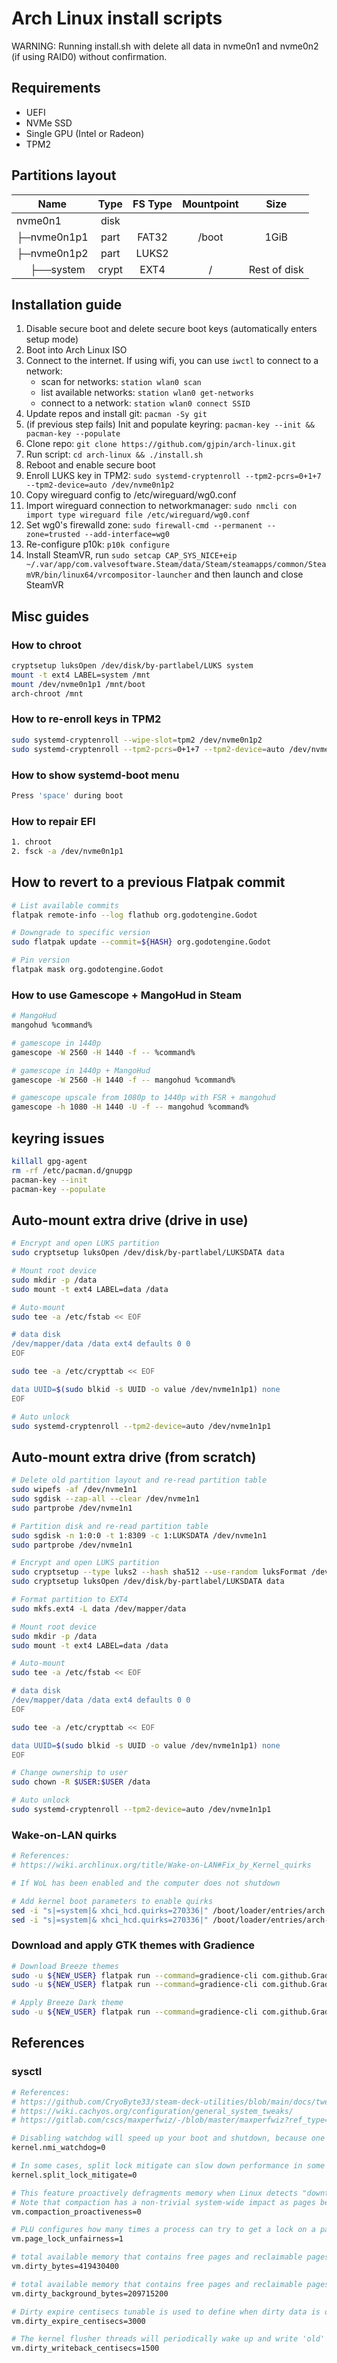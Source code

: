 # Arch Linux install scripts

WARNING: Running install.sh with delete all data in nvme0n1 and nvme0n2 (if using RAID0) without confirmation.

## Requirements

- UEFI
- NVMe SSD
- Single GPU (Intel or Radeon)
- TPM2

## Partitions layout

| Name                                    | Type  | FS Type | Mountpoint |     Size     |
| --------------------------------------- | :---: | :-----: | :--------: | :----------: |
| nvme0n1                                 | disk  |         |            |              |
| ├─nvme0n1p1                             | part  |  FAT32  |   /boot    |     1GiB     |
| ├─nvme0n1p2                             | part  |  LUKS2  |            |              |
| &nbsp;&nbsp;&nbsp;&nbsp;&nbsp;├──system | crypt |  EXT4   |     /      | Rest of disk |

## Installation guide

1. Disable secure boot and delete secure boot keys (automatically enters setup mode)
2. Boot into Arch Linux ISO
3. Connect to the internet. If using wifi, you can use `iwctl` to connect to a network:
   - scan for networks: `station wlan0 scan`
   - list available networks: `station wlan0 get-networks`
   - connect to a network: `station wlan0 connect SSID`
4. Update repos and install git: `pacman -Sy git`
5. (if previous step fails) Init and populate keyring: `pacman-key --init && pacman-key --populate`
6. Clone repo: `git clone https://github.com/gjpin/arch-linux.git`
7. Run script: `cd arch-linux && ./install.sh`
8. Reboot and enable secure boot
9. Enroll LUKS key in TPM2: `sudo systemd-cryptenroll --tpm2-pcrs=0+1+7 --tpm2-device=auto /dev/nvme0n1p2`
10. Copy wireguard config to /etc/wireguard/wg0.conf
11. Import wireguard connection to networkmanager: `sudo nmcli con import type wireguard file /etc/wireguard/wg0.conf`
12. Set wg0's firewalld zone: `sudo firewall-cmd --permanent --zone=trusted --add-interface=wg0`
13. Re-configure p10k: `p10k configure`
14. Install SteamVR, run `sudo setcap CAP_SYS_NICE+eip ~/.var/app/com.valvesoftware.Steam/data/Steam/steamapps/common/SteamVR/bin/linux64/vrcompositor-launcher` and then launch and close SteamVR

## Misc guides

### How to chroot

```bash
cryptsetup luksOpen /dev/disk/by-partlabel/LUKS system
mount -t ext4 LABEL=system /mnt
mount /dev/nvme0n1p1 /mnt/boot
arch-chroot /mnt
```

### How to re-enroll keys in TPM2

```bash
sudo systemd-cryptenroll --wipe-slot=tpm2 /dev/nvme0n1p2
sudo systemd-cryptenroll --tpm2-pcrs=0+1+7 --tpm2-device=auto /dev/nvme0n1p2
```

### How to show systemd-boot menu

```bash
Press 'space' during boot
```

### How to repair EFI

```bash
1. chroot
2. fsck -a /dev/nvme0n1p1
```

## How to revert to a previous Flatpak commit

```bash
# List available commits
flatpak remote-info --log flathub org.godotengine.Godot

# Downgrade to specific version
sudo flatpak update --commit=${HASH} org.godotengine.Godot

# Pin version
flatpak mask org.godotengine.Godot
```

### How to use Gamescope + MangoHud in Steam

```bash
# MangoHud
mangohud %command%

# gamescope in 1440p
gamescope -W 2560 -H 1440 -f -- %command%

# gamescope in 1440p + MangoHud
gamescope -W 2560 -H 1440 -f -- mangohud %command%

# gamescope upscale from 1080p to 1440p with FSR + mangohud
gamescope -h 1080 -H 1440 -U -f -- mangohud %command%
```

## keyring issues

```bash
killall gpg-agent
rm -rf /etc/pacman.d/gnupgp
pacman-key --init
pacman-key --populate
```

## Auto-mount extra drive (drive in use)

```bash
# Encrypt and open LUKS partition
sudo cryptsetup luksOpen /dev/disk/by-partlabel/LUKSDATA data

# Mount root device
sudo mkdir -p /data
sudo mount -t ext4 LABEL=data /data

# Auto-mount
sudo tee -a /etc/fstab << EOF

# data disk
/dev/mapper/data /data ext4 defaults 0 0
EOF

sudo tee -a /etc/crypttab << EOF

data UUID=$(sudo blkid -s UUID -o value /dev/nvme1n1p1) none
EOF

# Auto unlock
sudo systemd-cryptenroll --tpm2-device=auto /dev/nvme1n1p1
```

## Auto-mount extra drive (from scratch)

```bash
# Delete old partition layout and re-read partition table
sudo wipefs -af /dev/nvme1n1
sudo sgdisk --zap-all --clear /dev/nvme1n1
sudo partprobe /dev/nvme1n1

# Partition disk and re-read partition table
sudo sgdisk -n 1:0:0 -t 1:8309 -c 1:LUKSDATA /dev/nvme1n1
sudo partprobe /dev/nvme1n1

# Encrypt and open LUKS partition
sudo cryptsetup --type luks2 --hash sha512 --use-random luksFormat /dev/disk/by-partlabel/LUKSDATA
sudo cryptsetup luksOpen /dev/disk/by-partlabel/LUKSDATA data

# Format partition to EXT4
sudo mkfs.ext4 -L data /dev/mapper/data

# Mount root device
sudo mkdir -p /data
sudo mount -t ext4 LABEL=data /data

# Auto-mount
sudo tee -a /etc/fstab << EOF

# data disk
/dev/mapper/data /data ext4 defaults 0 0
EOF

sudo tee -a /etc/crypttab << EOF

data UUID=$(sudo blkid -s UUID -o value /dev/nvme1n1p1) none
EOF

# Change ownership to user
sudo chown -R $USER:$USER /data

# Auto unlock
sudo systemd-cryptenroll --tpm2-device=auto /dev/nvme1n1p1
```

### Wake-on-LAN quirks

```bash
# References:
# https://wiki.archlinux.org/title/Wake-on-LAN#Fix_by_Kernel_quirks

# If WoL has been enabled and the computer does not shutdown

# Add kernel boot parameters to enable quirks
sed -i "s|=system|& xhci_hcd.quirks=270336|" /boot/loader/entries/arch.conf
sed -i "s|=system|& xhci_hcd.quirks=270336|" /boot/loader/entries/arch-lts.conf
```

### Download and apply GTK themes with Gradience

```bash
# Download Breeze themes
sudo -u ${NEW_USER} flatpak run --command=gradience-cli com.github.GradienceTeam.Gradience download -n "Breeze Dark"
sudo -u ${NEW_USER} flatpak run --command=gradience-cli com.github.GradienceTeam.Gradience download -n "Breeze Light"

# Apply Breeze Dark theme
sudo -u ${NEW_USER} flatpak run --command=gradience-cli com.github.GradienceTeam.Gradience apply -n "Breeze Dark" --gtk "both"
```

## References
### sysctl
```bash
# References:
# https://github.com/CryoByte33/steam-deck-utilities/blob/main/docs/tweak-explanation.md
# https://wiki.cachyos.org/configuration/general_system_tweaks/
# https://gitlab.com/cscs/maxperfwiz/-/blob/master/maxperfwiz?ref_type=heads

# Disabling watchdog will speed up your boot and shutdown, because one less module is loaded. Additionally disabling watchdog timers increases performance and lowers power consumption.
kernel.nmi_watchdog=0

# In some cases, split lock mitigate can slow down performance in some applications and games. https://github.com/doitsujin/dxvk/issues/2938
kernel.split_lock_mitigate=0

# This feature proactively defragments memory when Linux detects "downtime".
# Note that compaction has a non-trivial system-wide impact as pages belonging to different processes are moved around, which could also lead to latency spikes in unsuspecting applications.
vm.compaction_proactiveness=0

# PLU configures how many times a process can try to get a lock on a page before "fair" behavior kicks in, and guarantees that process access to a page. https://www.phoronix.com/review/linux-59-fairness
vm.page_lock_unfairness=1

# total available memory that contains free pages and reclaimable pages, the number of pages at which a process which is generating disk writes will itself start writing out dirty data. Note the optimum percentage may change depending on amount of available memory. Values resulting in 100MB-600MB are ideal.
vm.dirty_bytes=419430400

# total available memory that contains free pages and reclaimable pages, the number of pages at which the background kernel flusher threads will start writing out dirty data.Note the optimum percentage may change depending on amount of available memory. Values resulting in 50MB-400MB are ideal.
vm.dirty_background_bytes=209715200

# Dirty expire centisecs tunable is used to define when dirty data is old enough to be eligible for writeout by the kernel flusher threads, expressed in 100'ths of a second. Data which has been dirty in-memory for longer than this interval will be written out next time a flusher thread wakes up.
vm.dirty_expire_centisecs=3000

# The kernel flusher threads will periodically wake up and write 'old' data out to disk.  This tunable expresses the interval between those wakeups, in 100'ths of a second.
vm.dirty_writeback_centisecs=1500
```